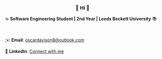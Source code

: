 <div align="center">
    <h3>👋 Hi 👋</h3>
</div>

☕ **Software Engineering Student | 2nd Year | Leeds Beckett University** 📚
<br>


<br>

✉️ **Email**: oscardavison8@outlook.com

💼 **LinkedIn**: [Connect with me](www.linkedin.com/in/oscar-davison) 

